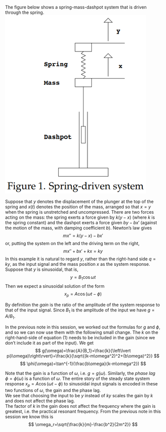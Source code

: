 The figure below shows a spring-mass-dashpot system that is driven through the spring.  
![](pic200301.png)

Suppose that $y$ denotes the displacement of the plunger at the top of the spring and $x(t)$ denotes the position of the mass, arranged so that $x = y$ when the spring is unstretched and uncompressed. There are two forces acting on the mass: the spring exerts a force given by $k(y - x)$ (where $k$ is the spring constant) and the dashpot exerts a force given $by - bx'$ (against the motion of the mass, with damping coefficient $b$). Newton’s law gives
$$mx''=k(y-x)-bx'$$
or, putting the system on the left and the driving term on the right,
$$mx''+bx'+kx=ky\tag{1}$$
In this example it is natural to regard $y$, rather than the right-hand side $q = ky$, as the input signal and the mass position $x$ as the system response. Suppose that $y$ is sinusoidal, that is,
$$y=B_1\cos \omega t$$
Then we expect a sinusoidal solution of the form 
$$x_p=A\cos (\omega t-\phi)$$

By definition the *gain* is the ratio of the amplitude of the system response to that of the input signal. Since $B_1$ is the amplitude of the input we have $g = A/B_1$.

In the previous note in this session, we worked out the formulas for $g$ and $\phi$, and so we can now use them with the following small change. The $k$ on the right-hand-side of equation $(1)$ needs to be included in the gain (since we don’t include it as part of the input). We get
$$
g(\omega)=\frac{A}{B_1}=\frac{k}{\left\lvert p(i\omega)\right\rvert}=\frac{k}{\sqrt{(k-m\omega^2)^2+(b\omega)^2}}
$$
$$
\phi(\omega)=\tan^{-1}(\frac{b\omega}{k-m\omega^2})
$$

Note that the gain is a function of $\omega$, i.e. $g = g(\omega)$. Similarly, the *phase lag* $\phi=\phi(\omega)$ is a function of $\omega$. The entire story of the steady state system response $x_p=A\cos (\omega t-\phi)$ to sinusoidal input signals is encoded in these two functions of $\omega$, the gain and the phase lag.  
We see that choosing the input to be $y$ instead of $ky$ scales the gain by $k$ and does not affect the phase lag.  
The factor of $k$ in the gain does not affect the frequency where the gain is greatest, i.e. the practical resonant frequency. From the previous note in this session we know this is 
$$
\omega_r=\sqrt{\frac{k}{m}-\frac{b^2}{2m^2}}
$$
